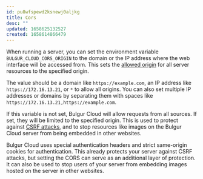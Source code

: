 ```yaml
---
id: pu8wfspewd2ksnewj0aljkg
title: Cors
desc: ""
updated: 1658625132527
created: 1658614866479
---
```


When running a server, you can set the environment variable
`BULGUR_CLOUD_CORS_ORIGIN` to the domain or the IP address where the web
interface will be accessed from. This sets the [allowed origin](https://developer.mozilla.org/en-US/docs/Web/HTTP/CORS)
for all server resources to the specified origin.

The value should be a domain like `https://example.com`, an IP address like
`https://172.16.13.21`, or `*` to allow all origins. You can also set multiple IP
addresses or domains by separating them with spaces like `https://172.16.13.21,https://example.com`.

If this variable is not set, Bulgur Cloud will allow requests from all sources.
If set, they will be limited to the specified origin. This is used to protect
against [CSRF attacks](https://developer.mozilla.org/en-US/docs/Glossary/CSRF),
and to stop resources like images on the Bulgur Cloud server from being embedded
in other websites.

Bulgur Cloud uses special authentication headers and strict same-origin cookies
for authentication. This already protects your server against CSRF attacks, but
setting the CORS can serve as an additional layer of protection. It can also be
used to stop users of your server from embedding images hosted on the server in
other websites.
